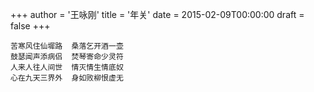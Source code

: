 +++
author = '王咏刚'
title = '年关'
date = 2015-02-09T00:00:00
draft = false
+++

<div class="poem">

```
苦寒风住仙墀路  桑落乞开酒一壶
鼓瑟闻声添病侣  焚琴寄命少灵符
人来人往人间世  情灭情生情底奴
心在九天三界外  身如败柳恨虚无
```

</div>
